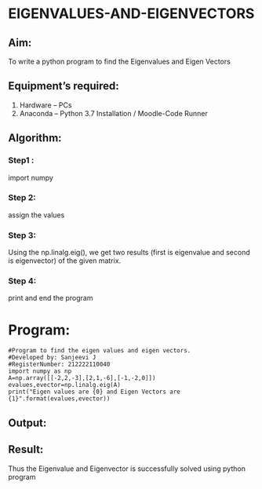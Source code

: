 # EIGENVALUES-AND-EIGENVECTORS
## Aim:
To write a python program to find the Eigenvalues and Eigen Vectors
## Equipment’s required:
1. 	Hardware – PCs
2. 	Anaconda – Python 3.7 Installation / Moodle-Code Runner
## Algorithm:
### Step1 :
import numpy
### Step 2:
assign the values
### Step 3:
Using the np.linalg.eig(), we get two results (first is eigenvalue and second is eigenvector) of the given matrix.
### Step 4:
print and end the program
# Program:
```
#Program to find the eigen values and eigen vectors.
#Developed by: Sanjeevi J
#RegisterNumber: 212222110040
import numpy as np
A=np.array([[-2,2,-3],[2,1,-6],[-1,-2,0]])
evalues,evector=np.linalg.eig(A)
print("Eigen values are {0} and Eigen Vectors are {1}".format(evalues,evector))
```
## Output:
## Result:
Thus the Eigenvalue and Eigenvector is successfully solved using python program
